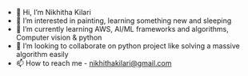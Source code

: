 - 👋 Hi, I’m Nikhitha Kilari
- 👀 I’m interested in painting, learning something new and sleeping
- 🌱 I’m currently learning AWS, AI/ML frameworks and algorithms, Computer vision & python
- 💞️ I’m looking to collaborate on python project like solving a massive algorithm easily
- 📫 How to reach me - nikhithakilari@gmail.com


